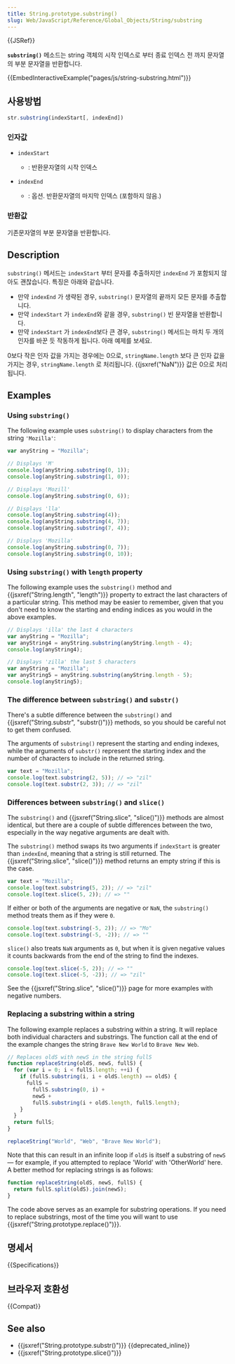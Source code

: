 ```yaml
---
title: String.prototype.substring()
slug: Web/JavaScript/Reference/Global_Objects/String/substring
---
```


{{JSRef}}

**`substring()`** 메소드는 string 객체의 시작 인덱스로 부터 종료 인덱스 전 까지 문자열의 부분 문자열을 반환합니다.

{{EmbedInteractiveExample("pages/js/string-substring.html")}}

## 사용방법

```js
str.substring(indexStart[, indexEnd])
```

### 인자값

- `indexStart`
  - : 반환문자열의 시작 인덱스
- `indexEnd`

  - : 옵션. 반환문자열의 마지막 인덱스 (포함하지 않음.)

### 반환값

기존문자열의 부분 문자열을 반환합니다.

## Description

`substring()` 메서드는 `indexStart` 부터 문자를 추출하지만 `indexEnd` 가 포함되지 않아도 괜찮습니다. 특징은 아래와 같습니다.

- 만약 `indexEnd` 가 생략된 경우, `substring()` 문자열의 끝까지 모든 문자를 추출합니다.
- 만약 `indexStart` 가 `indexEnd`와 같을 경우, `substring()` 빈 문자열을 반환합니다.
- 만약 `indexStart` 가 `indexEnd`보다 큰 경우, `substring()` 메서드는 마치 두 개의 인자를 바꾼 듯 작동하게 됩니다. 아래 예제를 보세요.

0보다 작은 인자 값을 가지는 경우에는 0으로, `stringName.length` 보다 큰 인자 값을 가지는 경우, `stringName.length` 로 처리됩니다. {{jsxref("NaN")}} 값은 0으로 처리됩니다.

## Examples

### Using `substring()`

The following example uses `substring()` to display characters from the string `'Mozilla'`:

```js
var anyString = "Mozilla";

// Displays 'M'
console.log(anyString.substring(0, 1));
console.log(anyString.substring(1, 0));

// Displays 'Mozill'
console.log(anyString.substring(0, 6));

// Displays 'lla'
console.log(anyString.substring(4));
console.log(anyString.substring(4, 7));
console.log(anyString.substring(7, 4));

// Displays 'Mozilla'
console.log(anyString.substring(0, 7));
console.log(anyString.substring(0, 10));
```

### Using `substring()` with `length` property

The following example uses the `substring()` method and {{jsxref("String.length", "length")}} property to extract the last characters of a particular string. This method may be easier to remember, given that you don't need to know the starting and ending indices as you would in the above examples.

```js
// Displays 'illa' the last 4 characters
var anyString = "Mozilla";
var anyString4 = anyString.substring(anyString.length - 4);
console.log(anyString4);

// Displays 'zilla' the last 5 characters
var anyString = "Mozilla";
var anyString5 = anyString.substring(anyString.length - 5);
console.log(anyString5);
```

### The difference between `substring()` and `substr()`

There's a subtle difference between the `substring()` and {{jsxref("String.substr", "substr()")}} methods, so you should be careful not to get them confused.

The arguments of `substring()` represent the starting and ending indexes, while the arguments of `substr()` represent the starting index and the number of characters to include in the returned string.

```js
var text = "Mozilla";
console.log(text.substring(2, 5)); // => "zil"
console.log(text.substr(2, 3)); // => "zil"
```

### Differences between `substring()` and `slice()`

The `substring()` and {{jsxref("String.slice", "slice()")}} methods are almost identical, but there are a couple of subtle differences between the two, especially in the way negative arguments are dealt with.

The `substring()` method swaps its two arguments if `indexStart` is greater than `indexEnd`, meaning that a string is still returned. The {{jsxref("String.slice", "slice()")}} method returns an empty string if this is the case.

```js
var text = "Mozilla";
console.log(text.substring(5, 2)); // => "zil"
console.log(text.slice(5, 2)); // => ""
```

If either or both of the arguments are negative or `NaN`, the `substring()` method treats them as if they were `0`.

```js
console.log(text.substring(-5, 2)); // => "Mo"
console.log(text.substring(-5, -2)); // => ""
```

`slice()` also treats `NaN` arguments as `0`, but when it is given negative values it counts backwards from the end of the string to find the indexes.

```js
console.log(text.slice(-5, 2)); // => ""
console.log(text.slice(-5, -2)); // => "zil"
```

See the {{jsxref("String.slice", "slice()")}} page for more examples with negative numbers.

### Replacing a substring within a string

The following example replaces a substring within a string. It will replace both individual characters and substrings. The function call at the end of the example changes the string `Brave New World` to `Brave New Web`.

```js
// Replaces oldS with newS in the string fullS
function replaceString(oldS, newS, fullS) {
  for (var i = 0; i < fullS.length; ++i) {
    if (fullS.substring(i, i + oldS.length) == oldS) {
      fullS =
        fullS.substring(0, i) +
        newS +
        fullS.substring(i + oldS.length, fullS.length);
    }
  }
  return fullS;
}

replaceString("World", "Web", "Brave New World");
```

Note that this can result in an infinite loop if `oldS` is itself a substring of `newS` — for example, if you attempted to replace 'World' with 'OtherWorld' here. A better method for replacing strings is as follows:

```js
function replaceString(oldS, newS, fullS) {
  return fullS.split(oldS).join(newS);
}
```

The code above serves as an example for substring operations. If you need to replace substrings, most of the time you will want to use {{jsxref("String.prototype.replace()")}}.

## 명세서

{{Specifications}}

## 브라우저 호환성

{{Compat}}

## See also

- {{jsxref("String.prototype.substr()")}} {{deprecated_inline}}
- {{jsxref("String.prototype.slice()")}}
